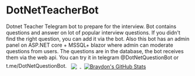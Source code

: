 # DotNetTeacherBot
Dotnet Teacher Telegram bot to prepare for the interview.
Bot contains questions and answer on lot of popular interview questions. 
If you didn't find the right question, you can add it via the bot.
Also this bot has an admin panel on ASP.NET core + MSSQL+ blazor where admin can moderate questions from users.
The questions are in the database, the bot receives them via the web api.
You can try it in telegram @DotNetQuestionBot or t.me/DotNetQuestionBot.
<a href="https://github.com/buk7op">
  <img align="center" style="margin:0.5rem" src="https://github-readme-stats.vercel.app/api/top-langs/?username=buk7op&hide=html,css&title_color=ffffff&text_color=c9cacc&icon_color=4AB197&bg_color=1A2B34" />
</a>
<a href="https://github.com/buk7op">
  <img align="center" style="margin:0.5rem" src="https://github-readme-stats.vercel.app/api?username=buk7op&show_icons=true&line_height=27&count_private=true&title_color=ffffff&text_color=c9cacc&icon_color=4AB097&bg_color=1A2B34" alt="Braydon's GitHub Stats" />
</a>
